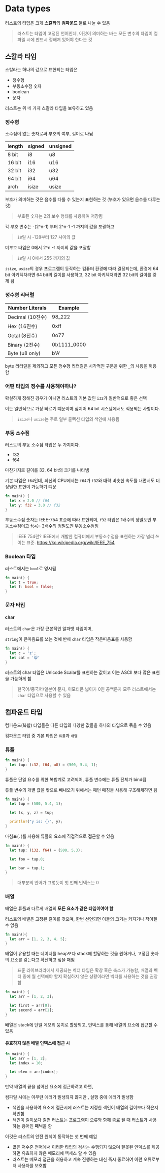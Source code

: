 # Data types

러스트의 타입은 크게 **스칼라**와 **컴파운드** 둘로 나눌 수 있음

> 러스트는 타입이 고정된 언어인데, 이것이 의미하는 바는 모든 변수의 타입이 컴파일 시에 반드시 정해져 있어야 한다는 것

## 스칼라 타입

스칼라는 하나의 값으로 표현되는 타입은

- 정수형
- 부동소수점 숫자
- boolean
- 문자

러스트는 위 네 가지 스칼라 타입을 보유하고 있음

### 정수형

소수점이 없는 숫자로써 부호의 여부, 길이로 나뉨

| length | signed | unsigned |
| ------ | ------ | -------- |
| 8 bit  | i8     | u8       |
| 16 bit | i16    | u16      |
| 32 bit | i32    | u32      |
| 64 bit | i64    | u64      |
| arch   | isize  | usize    |

부호가 의미하는 것은 음수를 다룰 수 있는지 표현하는 것 (부호가 있으면 음수를 다루는 것)

> 부호된 숫자는 2의 보수 형태를 사용하여 저장됨

각 부호 변수는 -(2^n-1) 부터 2^n-1 -1 까지의 값을 포괄하고

> `i8`일 시 -128부터 127 사이의 값

미부호 타입은 0에서 2^n -1 까지의 값을 포괄함

> `i8`일 시 0에서 255 까지의 값

`isize`, `usize`의 경우 프로그램이 동작하는 컴퓨터 환경에 따라 결정되는데, 환경에 64 bit 아키텍처라면 64 bit의 길이를 사용하고, 32 bit 아키텍처라면 32 bit의 길이를 갖게 됨

### 정수형 리터럴

| Number Literals  | Example     |
| ---------------- | ----------- |
| Decimal (10진수) | 98_222      |
| Hex (16진수)     | 0xff        |
| Octal (8진수)    | 0o77        |
| Binary (2진수)   | 0b1111_0000 |
| Byte (u8 only)   | b'A'        |

byte 리터럴을 제외하고 모든 정수형 리터럴은 시각적인 구분을 위한 `_`의 사용을 허용함

### 어떤 타입의 정수를 사용해야하나?

확실하게 정해진 경우가 아니면 러스트의 기본 값인 `i32`가 일반적으로 좋은 선택

이는 일반적으로 가장 빠르기 떄문이며 심지어 64 bit 시스템에서도 적용되는 사항이다.

> `isize`나 `usize`는 주로 일부 콜렉션 타입의 색인에 사용됨

### 부동 소수점

러스트의 부동 소수점 타입은 두 가지이다.

- f32
- f64

마찬가지로 길이를 32, 64 bit의 크기를 나타냄

기본 타입은 `f64`인데, 최신의 CPU에서는 `f64`가 `f32`와 대략 비슷한 속도를 내면서도 더 정밀한 표현이 가능하기 떄문

```rust
fn main() {
  let x = 2.0 // f64
  let y: f32 = 3.0 // f32
}
```

부동소수점 숫자는 IEEE-754 표준에 따라 표현되며, `f32` 타입은 1배수의 정밀도인 부동소수점이고 `f64`는 2배수의 정밀도인 부동소수점임

> IEEE 754란? IEEE에서 개발한 컴퓨터에서 부동소수점을 표현하는 가장 널리 쓰이는 표준. https://ko.wikipedia.org/wiki/IEEE_754

### Boolean 타입

러스트에서는 `bool`로 명시됨

```rust
fn main() {
  let t = true;
  let f: bool = false;
}
```

### 문자 타입

#### char

러스트의 `char`은 가장 근본적인 알파벳 타입이며,

`string`이 큰따옴표를 쓰는 것에 반해 `char` 타입은 작은따옴표를 사용함

```rust
fn main() {
  let c = 'z';
  let cat = '😺'
}
```

러스트의 char 타입은 Unicode Scalar를 표현하는 값이고 이는 ASCII 보다 많은 표현을 가능하게 함

> 한국어/중국어/일본어 문자, 이모티콘 넓이가 0인 공백문자 모두 러스트에서는 `char` 타입으로 사용할 수 있음

## 컴파운드 타입

컴파운드(복합) 타입들은 다른 타입의 다양한 값들을 하나의 타입으로 묶을 수 있음

컴파운드 타입 중 기본 타입은 `튜플`과 `배열`

### 튜플

```rust
fn main() {
  let tup: (i32, f64, u8) = (500, 5.4, 1);
}
```

튜플은 단일 요수를 위한 복합계로 고려되어, 튜플 변수에는 튜플 전체가 bind됨

튜플 변수의 개별 값을 밖으로 빼내오기 위해서는 패턴 매칭을 사용해 구조해체하면 됨

```rust
fn main() {
  let tup = (500, 5.4, 1);

  let (x, y, z) = tup;

  println!("y is: {}", y);
}
```

마침표(`.`)를 사용해 튜플의 요소에 직접적으로 접근할 수 있음

```rust
fn main() {
  let tup: (i32, f64) = (500, 5.3);

  let foo = tup.0;

  let bar = tup.1;
}
```

> 대부분의 언어가 그렇듯이 첫 번째 인덱스는 0

### 배열

배열은 튜플과 다르게 배열의 **모든 요소가 같은 타입이여야 함**

러스트의 배열은 고정된 길이를 갖으며, 한번 선언되면 이들의 크기는 커지거나 작아질 수 없음

```rust
fn main(){
  let arr = [1, 2, 3, 4, 5];
}
```

배열이 유용할 때는 데이터를 heap보다 stack에 할당하는 것을 원하거나, 고정된 숫자의 요소를 갖는다고 확신하고 싶을 때임

> 표준 라이브러리에서 제공되는 벡터 타입은 확창 혹은 축소가 가능함, 배열과 벡터 중에 뭘 선택해야 할지 확실하지 않은 상황이라면 벡터를 사용하는 것을 권장함

```rust
fn main() {
  let arr = [1, 2, 3];

  let first = arr[0];
  let second = arr[1];
}
```

배열은 stack에 단일 메모리 뭉치로 할당되고, 인덱스를 통해 배열의 요소에 접근할 수 있음

#### 유효하지 않은 배열 인덱스에 접근 시

```rust
fn main() {
  let arr = [1, 2];
  let index = 10;

  let elem = arr[index];
}
```

만약 배열의 끝을 넘어선 요소에 접근하려고 하면,

컴파일 시에는 아무런 에러가 발생되지 않지만 , 실행 중에 에러가 발생함

- 색인을 사용하여 요소에 접근시에 러스트는 지정한 색인이 배열의 길이보다 작은지 확인함
- 색인이 길이보다 길면 러스트는 프로그램이 오류와 함께 종료 될 때 러스트가 사용하는 용어인 **패닉**을 함

이것은 러스트의 안전 원칙이 동작하는 첫 번째 예임

- 많은 저수준 언어에서 이러한 타입의 검사는 수행되지 않으며 잘못된 인덱스를 제공하면 유효하지 않은 메모리에 엑세스 할 수 있음
- 러스트는 메모리 접근을 허용하고 계속 진행하는 대신 즉시 종료하여 이런 오류로부터 사용자를 보호함
